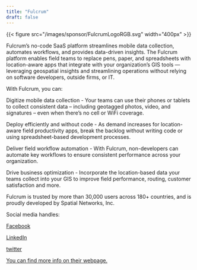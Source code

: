 ```yaml
---
title: "Fulcrum"
draft: false
---
```



{{< figure src="/images/sponsor/FulcrumLogoRGB.svg" width="400px" >}}

Fulcrum’s no-code SaaS platform streamlines mobile data collection, automates workflows, and provides data-driven insights. The Fulcrum platform enables field teams to replace pens, paper, and spreadsheets with location-aware apps that integrate with your organization’s GIS tools — leveraging geospatial insights and streamlining operations without relying on software developers, outside firms, or IT.

With Fulcrum, you can:

Digitize mobile data collection - Your teams can use their phones or tablets to collect consistent data – including geotagged photos, video, and signatures – even when there’s no cell or WiFi coverage.

Deploy efficiently and without code - As demand increases for location-aware field productivity apps, break the backlog without writing code or using spreadsheet-based development processes.

Deliver field workflow automation - With Fulcrum, non-developers can automate key workflows to ensure consistent performance across your organization.

Drive business optimization - Incorporate the location-based data your teams collect into your GIS to improve field performance, routing, customer satisfaction and more.

Fulcrum is trusted by more than 30,000 users across 180+ countries, and is proudly developed by Spatial Networks, Inc.

Social media handles:

[Facebook](https://www.facebook.com/fulcrumapp)

[LinkedIn](https://www.linkedin.com/company/fulcrum-mobile-data-collection/)

[twitter](https://twitter.com/fulcrumapp)

[You can find more info on their webpage.](https://www.fulcrumapp.com/use-case/geospatial)
